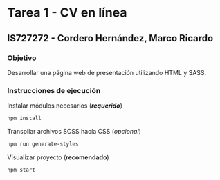 # Tarea 1 - CV en línea
## IS727272 - Cordero Hernández, Marco Ricardo

### Objetivo
Desarrollar una página web de presentación utilizando HTML y SASS.

### Instrucciones de ejecución
Instalar módulos necesarios (***requerido***)
```bash
npm install
```

Transpilar archivos SCSS hacía CSS (*opcional*)
```bash
npm run generate-styles
```
  
Visualizar proyecto (**recomendado**)
```bash
npm start
```
